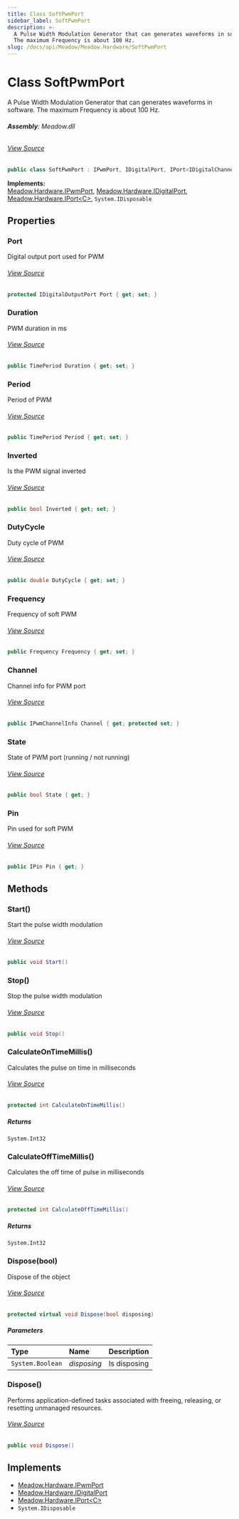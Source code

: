 ```yaml
---
title: Class SoftPwmPort
sidebar_label: SoftPwmPort
description: >-
  A Pulse Width Modulation Generator that can generates waveforms in software.
  The maximum Frequency is about 100 Hz.
slug: /docs/api/Meadow/Meadow.Hardware/SoftPwmPort
---
```

# Class SoftPwmPort
A Pulse Width Modulation Generator that can
generates waveforms in software. The maximum
Frequency is about 100 Hz.

###### **Assembly**: Meadow.dll
###### [View Source](https://github.com/WildernessLabs/Meadow.Core.git/blob/develop/source/Meadow.Core/Hardware/SoftPwmPort.cs#L11)
```csharp title="Declaration"
public class SoftPwmPort : IPwmPort, IDigitalPort, IPort<IDigitalChannelInfo>, IDisposable
```
**Implements:**  
[Meadow.Hardware.IPwmPort](../Meadow.Hardware/IPwmPort), [Meadow.Hardware.IDigitalPort](../Meadow.Hardware/IDigitalPort), [Meadow.Hardware.IPort&lt;C&gt;](../Meadow.Hardware/IPort`C`), `System.IDisposable`

## Properties
### Port
Digital output port used for PWM
###### [View Source](https://github.com/WildernessLabs/Meadow.Core.git/blob/develop/source/Meadow.Core/Hardware/SoftPwmPort.cs#L16)
```csharp title="Declaration"
protected IDigitalOutputPort Port { get; set; }
```
### Duration
PWM duration in ms
###### [View Source](https://github.com/WildernessLabs/Meadow.Core.git/blob/develop/source/Meadow.Core/Hardware/SoftPwmPort.cs#L21)
```csharp title="Declaration"
public TimePeriod Duration { get; set; }
```
### Period
Period of PWM
###### [View Source](https://github.com/WildernessLabs/Meadow.Core.git/blob/develop/source/Meadow.Core/Hardware/SoftPwmPort.cs#L30)
```csharp title="Declaration"
public TimePeriod Period { get; set; }
```
### Inverted
Is the PWM signal inverted
###### [View Source](https://github.com/WildernessLabs/Meadow.Core.git/blob/develop/source/Meadow.Core/Hardware/SoftPwmPort.cs#L39)
```csharp title="Declaration"
public bool Inverted { get; set; }
```
### DutyCycle
Duty cycle of PWM
###### [View Source](https://github.com/WildernessLabs/Meadow.Core.git/blob/develop/source/Meadow.Core/Hardware/SoftPwmPort.cs#L45)
```csharp title="Declaration"
public double DutyCycle { get; set; }
```
### Frequency
Frequency of soft PWM
###### [View Source](https://github.com/WildernessLabs/Meadow.Core.git/blob/develop/source/Meadow.Core/Hardware/SoftPwmPort.cs#L61)
```csharp title="Declaration"
public Frequency Frequency { get; set; }
```
### Channel
Channel info for PWM port
###### [View Source](https://github.com/WildernessLabs/Meadow.Core.git/blob/develop/source/Meadow.Core/Hardware/SoftPwmPort.cs#L77)
```csharp title="Declaration"
public IPwmChannelInfo Channel { get; protected set; }
```
### State
State of PWM port (running / not running)
###### [View Source](https://github.com/WildernessLabs/Meadow.Core.git/blob/develop/source/Meadow.Core/Hardware/SoftPwmPort.cs#L82)
```csharp title="Declaration"
public bool State { get; }
```
### Pin
Pin used for soft PWM
###### [View Source](https://github.com/WildernessLabs/Meadow.Core.git/blob/develop/source/Meadow.Core/Hardware/SoftPwmPort.cs#L87)
```csharp title="Declaration"
public IPin Pin { get; }
```
## Methods
### Start()
Start the pulse width modulation
###### [View Source](https://github.com/WildernessLabs/Meadow.Core.git/blob/develop/source/Meadow.Core/Hardware/SoftPwmPort.cs#L125)
```csharp title="Declaration"
public void Start()
```
### Stop()
Stop the pulse width modulation
###### [View Source](https://github.com/WildernessLabs/Meadow.Core.git/blob/develop/source/Meadow.Core/Hardware/SoftPwmPort.cs#L146)
```csharp title="Declaration"
public void Stop()
```
### CalculateOnTimeMillis()
Calculates the pulse on time in milliseconds
###### [View Source](https://github.com/WildernessLabs/Meadow.Core.git/blob/develop/source/Meadow.Core/Hardware/SoftPwmPort.cs#L159)
```csharp title="Declaration"
protected int CalculateOnTimeMillis()
```

##### Returns

`System.Int32`
### CalculateOffTimeMillis()
Calculates the off time of pulse in milliseconds
###### [View Source](https://github.com/WildernessLabs/Meadow.Core.git/blob/develop/source/Meadow.Core/Hardware/SoftPwmPort.cs#L173)
```csharp title="Declaration"
protected int CalculateOffTimeMillis()
```

##### Returns

`System.Int32`
### Dispose(bool)
Dispose of the object
###### [View Source](https://github.com/WildernessLabs/Meadow.Core.git/blob/develop/source/Meadow.Core/Hardware/SoftPwmPort.cs#L189)
```csharp title="Declaration"
protected virtual void Dispose(bool disposing)
```

##### Parameters

| Type | Name | Description |
|:--- |:--- |:--- |
| `System.Boolean` | *disposing* | Is disposing |

### Dispose()
Performs application-defined tasks associated with freeing, releasing, or resetting unmanaged resources.
###### [View Source](https://github.com/WildernessLabs/Meadow.Core.git/blob/develop/source/Meadow.Core/Hardware/SoftPwmPort.cs#L202)
```csharp title="Declaration"
public void Dispose()
```

## Implements

* [Meadow.Hardware.IPwmPort](../Meadow.Hardware/IPwmPort)
* [Meadow.Hardware.IDigitalPort](../Meadow.Hardware/IDigitalPort)
* [Meadow.Hardware.IPort&lt;C&gt;](../Meadow.Hardware/IPort`C`)
* `System.IDisposable`
